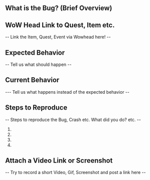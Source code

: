 ## What is the Bug? (Brief Overview)

## WoW Head Link to Quest, Item etc.
-- Link the Item, Quest, Event via Wowhead here! --

## Expected Behavior
-- Tell us what should happen --

## Current Behavior
--- Tell us what happens instead of the expected behavior --

## Steps to Reproduce
-- Steps to reproduce the Bug, Crash etc. What did you do? etc. --

1.
2.
3.
4.

## Attach a Video Link or Screenshot
-- Try to record a short Video, Gif, Screenshot and post a link here --